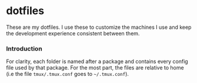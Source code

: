 # dotfiles

These are my dotfiles. I use these to customize the machines I use and keep the development experience consistent between them. 

### Introduction
For clarity, each folder is named after a package and contains every config file used by that package. For the most part, the files are relative to home (i.e the file `tmux/.tmux.conf` goes to `~/.tmux.conf`).


